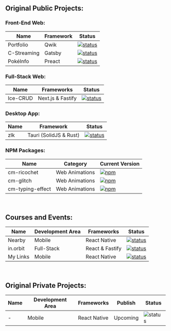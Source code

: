 ## Original Public Projects:

### Front-End Web:
| Name          | Framework | Status                                                                                                |
|---------------|-----------|-------------------------------------------------------------------------------------------------------|
| Portfolio     | Qwik      | [![status](https://img.shields.io/badge/Finished-green)](https://github.com/cicero-mello/portfolio)   |
| C-Streaming   | Gatsby    | [![status](https://img.shields.io/badge/Finished-green)](https://github.com/cicero-mello/c-streaming) |
| PokéInfo      | Preact    | [![status](https://img.shields.io/badge/Finished-green)](https://github.com/cicero-mello/poke-info)   |


### Full-Stack Web:
| Name       | Frameworks        | Status                                                                                                      |
|------------|-------------------|-------------------------------------------------------------------------------------------------------------|
| Ice-CRUD   | Next.js & Fastify | [![status](https://img.shields.io/badge/Finished-green)](https://github.com/cicero-mello/ice-crud-frontend) |


### Desktop App:
| Name | Framework              | Status                                                                                    |
|------|------------------------|-------------------------------------------------------------------------------------------|
| zlk  | Tauri (SolidJS & Rust) | [![status](https://img.shields.io/badge/WIP-orange)](https://github.com/cicero-mello/zlk) |


### NPM Packages:
| Name              | Category       | Current Version                                                                                        |
|-------------------|----------------|--------------------------------------------------------------------------------------------------------|
| cm-ricochet       | Web Animations | [![npm](https://img.shields.io/npm/v/cm-ricochet)](https://github.com/cicero-mello/cm-ricochet)        |
| cm-glitch         | Web Animations | [![npm](https://img.shields.io/npm/v/cm-glitch)](https://github.com/cicero-mello/cm-glitch)            |
| cm-typing-effect  | Web Animations | [![npm](https://img.shields.io/npm/v/cm-typing-effect)](https://github.com/cicero-mello/typing-effect) |

&nbsp;

## Courses and Events:
| Name     | Development Area | Frameworks      | Status                                                                                                        |
|----------|------------------|-----------------|---------------------------------------------------------------------------------------------------------------|
| Nearby   | Mobile           | React Native    | [![status](https://img.shields.io/badge/Finished-green)](https://github.com/cicero-mello/nearby-react-native) |
| in.orbit | Full-Stack       | React & Fastify | [![status](https://img.shields.io/badge/Finished-green)](https://github.com/cicero-mello/in.orbit-react)      |
| My Links | Mobile           | React Native    | [![status](https://img.shields.io/badge/Finished-green)](https://github.com/cicero-mello/my-links)            |

&nbsp;

## Original Private Projects:
| Name     | Development Area | Frameworks      | Publish  | Status                                               |
|----------|------------------|-----------------|----------|------------------------------------------------------|
| -        | Mobile           | React Native    | Upcoming |![status](https://img.shields.io/badge/WIP-orange)    |
